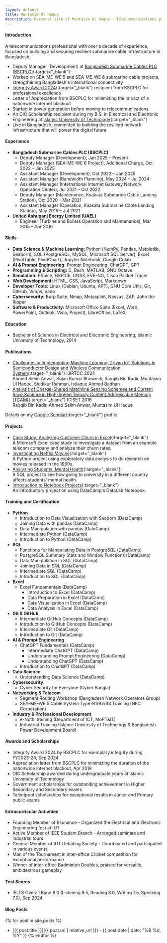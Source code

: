 ```yaml
---
layout: default
title: Muntasim Ul Haque
description: Personal site of Muntasim Ul Haque - Telecommunications professional specializing in submarine cable infrastructure
---
```

#### Introduction

A telecommunications professional with over a decade of experience, focused on building and securing resilient submarine cable infrastructure in Bangladesh. 

* Deputy Manager (Development) at [Bangladesh Submarine Cables PLC (BSCPLC)](https://bsccl.com.bd/){:target="_blank"}
* Worked on SEA-ME-WE 5 and SEA-ME-WE 6 submarine cable projects, strengthening Bangladesh's international connectivity
* [Integrity Award 2024](https://www.linkedin.com/posts/muntasimulhaque_i-am-honored-to-have-received-the-integrity-activity-7246364149318856704-aKEW){:target="_blank"} recipient from BSCPLC for professional excellence
* Letter of Appreciation from BSCPLC for minimizing the impact of a nationwide internet blackout
* Started in power generation before moving to telecommunications
* An OIC Scholarship recipient during my B.S. in Electrical and Electronic Engineering at [Islamic University of Technology](https://www.iutoic-dhaka.edu/){:target="_blank"}
* Live in Bangladesh, committed to building the resilient network infrastructure that will power the digital future

#### Experience

* **Bangladesh Submarine Cables PLC (BSCPLC)**
    * Deputy Manager (Development), Jan 2025 – Present
    * Deputy Manager (SEA-ME-WE 6 Project), Additional Charge, Oct 2022 – Jan 2025
    * Assistant Manager (Development), Oct 2022 – Jan 2025
    * Assistant Manager (Bandwidth Planning), May 2024 – Jul 2024
    * Assistant Manager (International Internet Gateway Network Operation Center), Jul 2021 – Oct 2022
    * Deputy Manager (Maintenance, Kuakata Submarine Cable Landing Station), Oct 2020 – Mar 2021
    * Assistant Manager (Operation, Kuakata Submarine Cable Landing Station), May 2016 – Jul 2021
* **United Ashuganj Energy Limited (UAEL)**
    * Engineer (Turbine and Boilers Operation and Maintenance), Mar 2015 – Apr 2016  

#### Skills

* **Data Science & Machine Learning:** Python (NumPy, Pandas, Matplotlib, Seaborn), SQL (PostgreSQL, MySQL, Microsoft SQL Server), Excel (PivotTable, PivotChart), Jupyter Notebook, Google Colab
* **AI & Prompt Engineering:** Prompt Engineering, ChatGPT, GPT
* **Programming & Scripting:** C, Bash, MATLAB, GNU Octave
* **Simulation:** PSpice, HSPICE, GNS3, EVE-NG, Cisco Packet Tracer
* **Web Development:** HTML, CSS, JavaScript, Markdown
* **Developer Tools:** Linux (Debian, Ubuntu, APT), GNU Core Utils, Git, GitHub, Vim/vi, nano
* **Cybersecurity:** Burp Suite, Nmap, Metasploit, Nessus, ZAP, John the Ripper
* **Software & Productivity:** Microsoft Office Suite (Excel, Word, PowerPoint, Outlook, Visio, Project), LibreOffice, LaTeX  

#### Education

* Bachelor of Science in Electrical and Electronic Engineering, Islamic University of Technology, 2014  

#### Publications

* [Challenges in Implementing Machine Learning-Driven IoT Solutions in Semiconductor Design and Wireless Communication System](https://ijritcc.org/index.php/ijritcc/article/view/11127){:target="_blank"} IJIRTCC 2024  
    Ahmed Selim Anwar, Sujan Kumar Bhowmik, Raqqib Bin Kadir, Muntasim Ul Haque, Siddikur Rahman, Istiaque Ahmed Badhan
* [Analysis of Charge-Shared Matchline Sensing Schemes and Current Race Scheme in High-Speed Ternary Content Addressable Memory (TCAM)](https://doi.org/10.1109/ICISET.2016.7856490){:target="_blank"} ICISET 2016  
    Raqqib Bin Kadir, Ahmed Selim Anwar, Muntasim Ul Haque

Details on my [Google Scholar](https://scholar.google.com/citations?user=XO3Zz1EAAAAJ&hl=en){:target="_blank"} profile  

#### Projects

* [Case Study: Analyzing Customer Churn in Excel](https://www.datacamp.com/completed/statement-of-accomplishment/course/756cc91ad2964ef3f0322deff18f219654b2acb8){:target="_blank"}  
    A Microsoft Excel case study to investigate a dataset from an example telecom company and analyze their churn rates.
* [Investigating Netflix Movies](https://github.com/muntasimulhaque/Investigating-Netflix-Movies){:target="_blank"}  
    A Python project using exploratory data analysis to do research on movies released in the 1990s.
* [Analyzing Students' Mental Health](https://github.com/muntasimulhaque/Analyzing-Students-Mental-Health){:target="_blank"}  
    A SQL project to see how going to university in a different country affects students' mental health.
* [Introduction to Notebook Projects](https://github.com/muntasimulhaque/Introduction-to-Notebook-Projects){:target="_blank"}  
    An introductory project on using DataCamp's DataLab Notebook.

#### Training and Certification

* **Python**
    * Introduction to Data Visualization with Seaborn (DataCamp)
    * Joining Data with pandas (DataCamp)
    * Data Manipulation with pandas (DataCamp)
    * Intermediate Python (DataCamp)
    * Introduction to Python (DataCamp)
* **SQL**
    * Functions for Manipulating Data in PostgreSQL (DataCamp)
    * PostgreSQL Summary Stats and Window Functions (DataCamp)
    * Data Manipulation in SQL (DataCamp)
    * Joining Data in SQL (DataCamp)
    * Intermediate SQL (DataCamp)
    * Introduction to SQL (DataCamp)
* **Excel**
    * Excel Fundamentals (DataCamp)
        * Introduction to Excel (DataCamp)
        * Data Preparation in Excel (DataCamp)
        * Data Visualization in Excel (DataCamp)
        * Data Analysis in Excel (DataCamp)
* **Git & GitHub**
    * Intermediate GitHub Concepts (DataCamp)
    * Introduction to GitHub Concepts (DataCamp)
    * Intermediate Git (DataCamp)
    * Introduction to Git (DataCamp)
* **AI & Prompt Engineering**
    * ChatGPT Fundamentals (DataCamp)
        * Intermediate ChatGPT (DataCamp)
        * Understanding Prompt Engineering (DataCamp)
        * Understanding ChatGPT (DataCamp)
    * Introduction to ChatGPT (DataCamp)
* **Data Science**
    * Understanding Data Science (DataCamp)
* **Cybersecurity**
    * Cyber Security for Everyone (Cyber Bangla)
* **Networking & Telecom**
    * Segment Routing Workshop (Bangladesh Network Operators Group)
    * SEA-ME-WE 5 Cable System Type-B1/B2/B3 Training (NEC Corporation)
* **Industry & Professional Development**
    * e-Nothi training (Department of ICT, MoPT&IT)
    * Industrial Training (Islamic University of Technology & Bangladesh Power Development Board)

#### Awards and Scholarships

* Integrity Award 2024 by BSCPLC for exemplary integrity during FY2023-24, Sep 2024
* Appreciation letter from BSCPLC for minimizing the duration of the nationwide internet blackout, Apr 2018
* OIC Scholarship awarded during undergraduate years at Islamic University of Technology
* Government scholarships for outstanding achievement in Higher Secondary and Secondary exams
* Talentpool scholarships for exceptional results in Junior and Primary public exams

#### Extracurricular Activities

* Founding Member of Esonance - Organized the Electrical and Electronic Engineering fest at IUT
* Active Member of IEEE Student Branch - Arranged seminars and industrial tours
* General Member of IUT Debating Society - Coordinated and participated in various events
* Man of the Tournament in inter-office Cricket competition for exceptional performance
* Winner of inter-office Badminton Doubles, praised for versatile, ambidextrous gameplay

#### Test Scores

* IELTS Overall Band 8.0 (Listening 8.5, Reading 8.0, Writing 7.5, Speaking 7.0), Sep 2024

<h4 id="blog-posts">Blog Posts</h4>

{% for post in site.posts %}
* [{{ post.title }}]({{ post.url | relative_url }}) - {{ post.date | date: "%B %d, %Y" }}
{% endfor %}